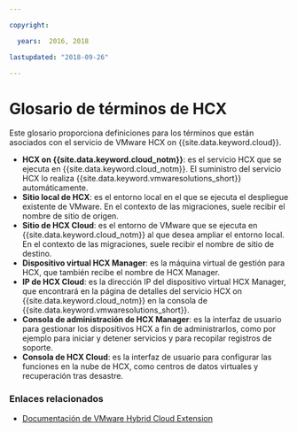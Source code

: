 ```yaml
---

copyright:

  years:  2016, 2018

lastupdated: "2018-09-26"

---
```


# Glosario de términos de HCX

Este glosario proporciona definiciones para los términos que están asociados con el servicio de VMware HCX on {{site.data.keyword.cloud}}.

* **HCX on {{site.data.keyword.cloud_notm}}**: es el servicio HCX que se ejecuta en {{site.data.keyword.cloud_notm}}. El suministro del servicio HCX lo realiza {{site.data.keyword.vmwaresolutions_short}} automáticamente.
* **Sitio local de HCX**: es el entorno local en el que se ejecuta el despliegue existente de VMware. En el contexto de las migraciones, suele recibir el nombre de sitio de origen.
* **Sitio de HCX Cloud**: es el entorno de VMware que se ejecuta en {{site.data.keyword.cloud_notm}} al que desea ampliar el entorno local. En el contexto de las migraciones, suele recibir el nombre de sitio de destino.
* **Dispositivo virtual HCX Manager**: es la máquina virtual de gestión para HCX, que también recibe el nombre de HCX Manager.
* **IP de HCX Cloud**: es la dirección IP del dispositivo virtual HCX Manager, que encontrará en la página de detalles del servicio HCX on {{site.data.keyword.cloud_notm}} en la consola de {{site.data.keyword.vmwaresolutions_short}}.
* **Consola de administración de HCX Manager**: es la interfaz de usuario para gestionar los dispositivos HCX a fin de administrarlos, como por ejemplo para iniciar y detener servicios y para recopilar registros de soporte.
* **Consola de HCX Cloud**: es la interfaz de usuario para configurar las funciones en la nube de HCX, como centros de datos virtuales y recuperación tras desastre.

### Enlaces relacionados

* [Documentación de VMware Hybrid Cloud Extension](https://hcx.vmware.com/#vm-documentation)
